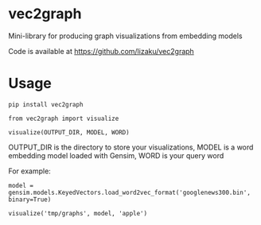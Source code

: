 # vec2graph
Mini-library for producing graph visualizations from embedding models

Code is available at https://github.com/lizaku/vec2graph

# Usage

`pip install vec2graph`

`from vec2graph import visualize`

`visualize(OUTPUT_DIR, MODEL, WORD)`

OUTPUT_DIR is the directory to store your visualizations, MODEL is a word embedding model 
loaded with Gensim, WORD is your query word

For example:

`model = gensim.models.KeyedVectors.load_word2vec_format('googlenews300.bin', binary=True)`

`visualize('tmp/graphs', model, 'apple')`